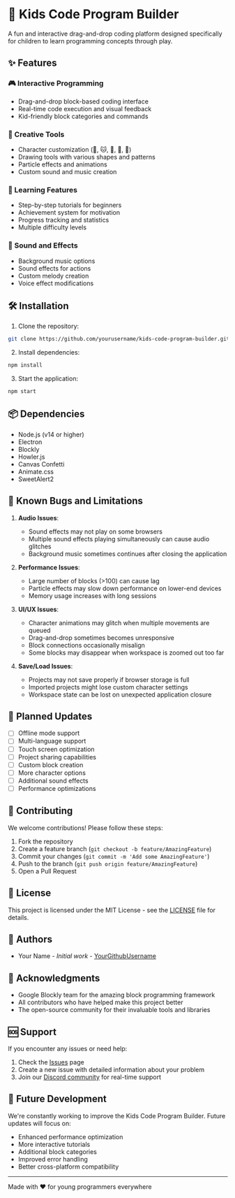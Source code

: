 # 🚀 Kids Code Program Builder

A fun and interactive drag-and-drop coding platform designed specifically for children to learn programming concepts through play.

## ✨ Features

### 🎮 Interactive Programming
- Drag-and-drop block-based coding interface
- Real-time code execution and visual feedback
- Kid-friendly block categories and commands

### 🎨 Creative Tools
- Character customization (🚀, 🐱, 🤖, 🦄, 🐶)
- Drawing tools with various shapes and patterns
- Particle effects and animations
- Custom sound and music creation

### 🎯 Learning Features
- Step-by-step tutorials for beginners
- Achievement system for motivation
- Progress tracking and statistics
- Multiple difficulty levels

### 🎵 Sound and Effects
- Background music options
- Sound effects for actions
- Custom melody creation
- Voice effect modifications

## 🛠️ Installation

1. Clone the repository:
```bash
git clone https://github.com/yourusername/kids-code-program-builder.git
```

2. Install dependencies:
```bash
npm install
```

3. Start the application:
```bash
npm start
```

## 📦 Dependencies

- Node.js (v14 or higher)
- Electron
- Blockly
- Howler.js
- Canvas Confetti
- Animate.css
- SweetAlert2

## 🐛 Known Bugs and Limitations

1. **Audio Issues**:
   - Sound effects may not play on some browsers
   - Multiple sound effects playing simultaneously can cause audio glitches
   - Background music sometimes continues after closing the application

2. **Performance Issues**:
   - Large number of blocks (>100) can cause lag
   - Particle effects may slow down performance on lower-end devices
   - Memory usage increases with long sessions

3. **UI/UX Issues**:
   - Character animations may glitch when multiple movements are queued
   - Drag-and-drop sometimes becomes unresponsive
   - Block connections occasionally misalign
   - Some blocks may disappear when workspace is zoomed out too far

4. **Save/Load Issues**:
   - Projects may not save properly if browser storage is full
   - Imported projects might lose custom character settings
   - Workspace state can be lost on unexpected application closure

## 🔄 Planned Updates

- [ ] Offline mode support
- [ ] Multi-language support
- [ ] Touch screen optimization
- [ ] Project sharing capabilities
- [ ] Custom block creation
- [ ] More character options
- [ ] Additional sound effects
- [ ] Performance optimizations

## 🤝 Contributing

We welcome contributions! Please follow these steps:

1. Fork the repository
2. Create a feature branch (`git checkout -b feature/AmazingFeature`)
3. Commit your changes (`git commit -m 'Add some AmazingFeature'`)
4. Push to the branch (`git push origin feature/AmazingFeature`)
5. Open a Pull Request

## 🔑 License

This project is licensed under the MIT License - see the [LICENSE](LICENSE) file for details.

## 👥 Authors

- Your Name - *Initial work* - [YourGithubUsername](https://github.com/YourGithubUsername)

## 🙏 Acknowledgments

- Google Blockly team for the amazing block programming framework
- All contributors who have helped make this project better
- The open-source community for their invaluable tools and libraries

## 🆘 Support

If you encounter any issues or need help:
1. Check the [Issues](https://github.com/yourusername/kids-code-program-builder/issues) page
2. Create a new issue with detailed information about your problem
3. Join our [Discord community](your-discord-link) for real-time support

## 🔮 Future Development

We're constantly working to improve the Kids Code Program Builder. Future updates will focus on:
- Enhanced performance optimization
- More interactive tutorials
- Additional block categories
- Improved error handling
- Better cross-platform compatibility

---

Made with ❤️ for young programmers everywhere
